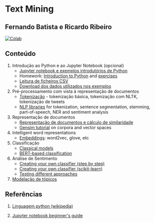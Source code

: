 # Text Mining
## Fernando Batista e Ricardo Ribeiro

[![Colab](https://colab.research.google.com/assets/colab-badge.svg)](https://colab.research.google.com/github/fmmb/Text-Mining/blob/main/aulas.ipynb)

## Conteúdo

1. Introdução ao Python e ao Jupyter Notebook (opcional)
    * [Jupyter notebook e exemplos introdutórios de Python](./aulas/jupyter_notebooks.ipynb)
    * Homework: [Introduction to Python](./aulas/01-intro-python.ipynb) and [exercises](./aulas/01-intro-python-hw.ipynb)
    * [Leitura de ficheiros CSV](./aulas/read_csv_files.ipynb)
    * [Download dos dados utilizados nos exemplos](./aulas/using-tm-data.ipynb)
2. Pré-processamento com vista à representação de documentos
    * [Tokenização](./aulas/tokenization.ipynb) - tokenização básica, tokenização com NLTK, tokenização de tweets
    * [NLP libraries](./aulas/nlp_tm_python.ipynb) for tokenization, sentence segmentation, stemming, part-of-speech, NER and sentiment analysis
3. Representação de documentos
    * [Representação de documentos e cálculo de similaridade](./aulas/document_representation.ipynb)
    * [Gensim tutorial](./aulas/gensim_corpora_and_vector_spaces.ipynb) on corpora and vector spaces 
4. Intelligent word representations
    * [Embeddings](./aulas/embeddings.ipynb): word2vec, glove, etc
5. Classificação
    * [Classical models](./aulas/classification.ipynb)
    * [BERT-based classification](./aulas/BERT_based_classification.ipynb)
6. Análise de Sentimento
    * [Creating your own classifier (step by step)](./aulas/SA-features.ipynb)
    * [Creating your own classifier (scikit-learn)](./aulas/SA-sklearn.ipynb)
    * [Testing different approaches](./aulas/sa-strategies.ipynb)
7. [Modelação de tópicos](./aulas/topic_modelling.ipynb)


## Referências

1. [Linguagem python (wikipedia)](https://en.wikipedia.org/wiki/Python_%28programming_language%29)

2. [Jupyter notebook beginner's guide](http://jupyter-notebook-beginner-guide.readthedocs.org/en/latest/)